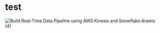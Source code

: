# test
![Build Real-Time Data Pipeline using AWS Kinesis and Snowflake drawio (4)](https://github.com/user-attachments/assets/8cfdf696-6712-4a57-ae8c-515fc9cfe28a)
